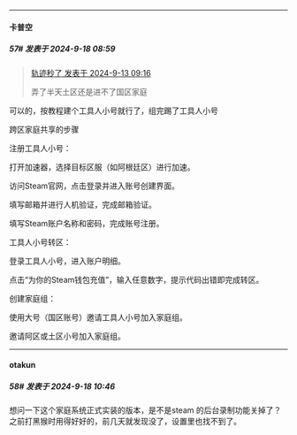 ﻿
*****

####  卡普空  
##### 57#       发表于 2024-9-18 08:59

<blockquote><a href="httphttps://bbs.saraba1st.com/2b/forum.php?mod=redirect&amp;goto=findpost&amp;pid=66190632&amp;ptid=2199076" target="_blank">轨迹秒了 发表于 2024-9-13 09:16</a>

弄了半天土区还是进不了国区家庭</blockquote>
可以的，按教程建个工具人小号就行了，组完踢了工具人小号

‌跨区家庭共享的步骤‌

‌注册‌工具人小号‌：

打开加速器，选择目标区服（如‌阿根廷区）进行加速。

访问‌Steam官网，点击登录并进入账号创建界面。

填写邮箱并进行人机验证，完成邮箱验证。

填写Steam账户名称和密码，完成账号注册。

‌工具人小号转区‌：

登录工具人小号，进入账户明细。

点击“为你的Steam钱包充值”，输入任意数字，提示代码出错即完成转区。

‌创建‌家庭组‌：

使用大号（国区账号）邀请工具人小号加入家庭组。

邀请阿区或‌土区小号加入家庭组。


*****

####  otakun  
##### 58#       发表于 2024-9-18 10:46

想问一下这个家庭系统正式实装的版本，是不是steam 的后台录制功能关掉了？之前打黑猴时用得好好的，前几天就发现没了，设置里也找不到了。

